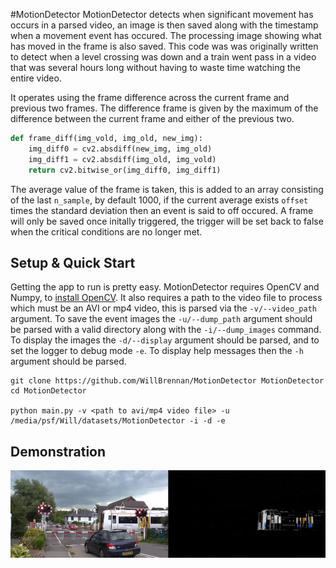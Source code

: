 #MotionDetector
MotionDetector detects when significant movement has occurs in a parsed video, an image is then saved along with the timestamp when a movement event has occured. The processing image showing what has moved in the frame is also saved. This code was was originally written to detect when a level crossing was down and a train went pass in a video that was several hours long without having to waste time watching the entire video.

It operates using the frame difference across the current frame and previous two frames. The difference frame is given by the maximum of the difference between the current frame and either of the previous two.

```python
def frame_diff(img_vold, img_old, new_img):
    img_diff0 = cv2.absdiff(new_img, img_old)
    img_diff1 = cv2.absdiff(img_old, img_vold)
    return cv2.bitwise_or(img_diff0, img_diff1)
```
The average value of the frame is taken, this is added to an array consisting of the last `n_sample`, by default 1000, if the current average exists `offset` times the standard deviation then an event is said to off occured. A frame will only be saved once initally triggered, the trigger will be set back to false when the critical conditions are no longer met.

## Setup & Quick Start
Getting the app to run is pretty easy.  MotionDetector requires OpenCV and Numpy, to [install OpenCV](http://docs.opencv.org/doc/tutorials/introduction/linux_install/linux_install.html). It also requires a path to the video file to process which must be an AVI or mp4 video, this is parsed via the `-v/--video_path` argument. To save the event images the `-u/--dump_path` argument should be parsed with a valid directory along with the `-i/--dump_images` command. To display the images the `-d/--display` argument should be parsed, and to set the logger to debug mode `-e`. To display help messages then the `-h` argument should be parsed.

```
git clone https://github.com/WillBrennan/MotionDetector MotionDetector
cd MotionDetector

python main.py -v <path to avi/mp4 video file> -u /media/psf/Will/datasets/MotionDetector -i -d -e
```
## Demonstration
![Demo on Level Crossing](https://raw.githubusercontent.com/WillBrennan/MotionDetector/master/demo.png "Demonstration")
